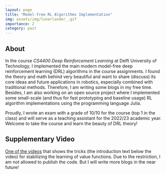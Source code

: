 ```yaml
---
layout: page
title: "Model-free RL Algorithms Implementation"
img: assets/img/lunarlander_.gif
importance: 2
category: past
---
```


## About

In the course *CS4400 Deep Reinforcement Learning* at Delft University of Technology, I implemented the main modern model-free deep reinforcement learning (DRL) algorithms in the course assignments. I found the theory and math behind very beautiful and want to share (discuss) its core ideas and future applications in robotics, especially combined with traditional methods. Therefore, I am writing some blogs in my free time. Besides, I am also working on an open source project where I implemented some small-scale (and thus for fast prototyping and baseline usage) RL algorithm implementations using the programming language Julia. 

Proudly, I wrote an exam with a grade of 10/10 for the course (top 1 in the class) and will serve as a teaching assistant for the 2022/23 academic year. Welcome to take the course and learn the beauty of DRL theory!

## Supplementary Video

[One of the videos](https://www.youtube.com/watch?v=ccddN-D_hJw) that shows the tricks (the introduction text below the video) for stabilizing the learning of value functions. Due to the restriction, I am not allowed to publish the code. But I will write more blogs in the near future!
